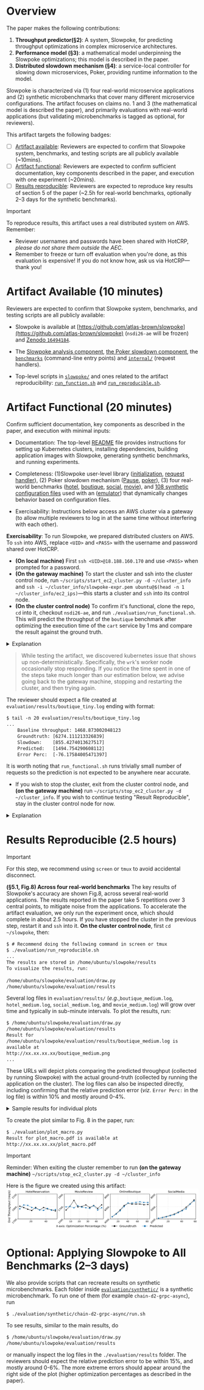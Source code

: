 # Overview

The paper makes the following contributions:

1. **Throughput predictor(§2)**: A system, Slowpoke, for predicting throughput optimizations in complex microservice architectures.
2. **Performance model (§3)**: a mathematical model underpinning the Slowpoke optimizations; this model is described in the paper.
3. **Distributed slowdown mechanism (§4)**: a service-local controller for slowing down microservices, Poker, providing runtime information to the model.

Slowpoke is characterized via (1) four real-world microservice applications and (2) synthetic microbenchmarks that cover many different microservice configurations. The artifact focuses on claims no. 1 and 3 (the mathematical model is described the paper), and primarily evaluations with real-world applications (but validating microbenchmarks is tagged as optional, for reviewers).

This artifact targets the following badges:

* [ ] [Artifact available](#artifact-available): Reviewers are expected to confirm that Slowpoke system, benchmarks, and testing scripts are all publicly available (~10mins).
* [ ] [Artifact functional](#artifact-functional): Reviewers are expected to confirm sufficient documentation, key components described in the paper, and execution with one experiment (~20mins).
* [ ] [Results reproducible](#results-reproducible): Reviewers are expected to reproduce key results of section 5 of the paper (~2.5h for real-world benchmarks, optionally 2–3 days for the synthetic benchmarks).

> [!IMPORTANT]
> To reproduce results, this artifact uses a real distributed system on AWS. Remember:
> * Reviewer usernames and passwords have been shared with HotCRP, *please do not share them outside the AEC*.
> * Remember to freeze or turn off evaluation when you're done, as this evaluation is expensive! If you do not know how, ask us via HotCRP—thank you!

# Artifact Available (10 minutes)

Reviewers are expected to confirm that Slowpoke system, benchmarks, and testing scripts are all publicly available:

* Slowpoke is available at [https://github.com/atlas-brown/slowpoke](https://github.com/atlas-brown/slowpoke) (`nsdi26-ae` will be frozen) and [Zenodo `16494184`](https://zenodo.org/records/16494184).

* The [Slowpoke analysis component](app/pkg/slowpoke), [the Poker slowdown component](src/poker/poker.c), the [`benchmarks`](app/cmd/) (command-line entry points) and [`internal/`](app/inernal) (request handlers).

* Top-level scripts in [`slowpoke/`](slowpoke) and ones related to the artifact reproducibility: [`run_function.sh`](evaluation/run_functional.sh) and [`run_reproducible.sh`](evaluation/run_reproducible.sh).

# Artifact Functional (20 minutes)

Confirm sufficient documentation, key components as described in the paper, and execution with minimal inputs:

* Documentation: The top-level [README](README.md) file provides instructions for setting up Kubernetes clusters, installing dependencies, building application images with Slowpoke, generating synthetic benchmarks, and running experiments.
 
* Completeness: (1)Slowpoke user-level library ([initialization](app/pkg/slowpoke/utils.go), [request handler](app/pkg/wrapper/wrappers.go)), (2) Poker slowdown mechanism ([Pause](app/pkg/slowpoke/pause.go), [poker](src/poker/poker.c)), (3) four real-world benchmarks 
([hotel](https://github.com/delimitrou/DeathStarBench/tree/master/hotelReservation), 
 [boutique](https://github.com/GoogleCloudPlatform/microservices-demo),
 [social](https://github.com/delimitrou/DeathStarBench/tree/master/socialNetwork), 
 [movie](https://github.com/delimitrou/DeathStarBench/tree/master/mediaMicroservices)), and [108 synthetic configuration files](evaluation/synthetic/) used with an ([emulator](app/cmd/synthetic/service)) that dynamically changes behavior based on configuration files.
 
* Exercisability: Instructions below access an AWS cluster via a gateway (to allow multiple reviewers to log in at the same time without interfering with each other).

**Exercisability**: To run Slowpoke, we prepared distributed clusters on AWS. To `ssh` into AWS, replace `<UID>` and  `<PASS>` with the username and password shared over HotCRP. 
* **(On local machine)** First `ssh <UID>@18.188.160.170` and use `<PASS>` when prompted for a password.
* **(On the gateway machine)** To start the cluster and ssh into the cluster control node, run `~/scripts/start_ec2_cluster.py -d ~/cluster_info` and `ssh -i ~/cluster_info/slowpoke-expr.pem ubuntu@$(head -n 1 ~/cluster_info/ec2_ips)`—this starts a cluster and `ssh` into its control node.
* **(On the cluster control node)** To confirm it's functional, clone the repo, `cd` into it, checkout `nsdi26-ae`, and run `./evaluation/run_functional.sh`. This will predict the throughput of the `boutique` benchmark after optimizing the execution time of the `cart` service by 1 ms and compare the result against the ground truth.

<details>
 <summary>Explanation</summary>

The cluster is already set up using scripts in this repo under [`scripts/setup/`](scripts/setup) (The cluster contains 2 AWS `m5.xlarge` and 12 `m5.large` EC2 instances. The public IPs of the EC2 machines will be stored in `~/cluster_info/ec2_ips`, first one is the kubernetes control node, the second one is worker node that runs the workload generator, the rest are worker nodes that run the services in each benchmark.

</details>

> While testing the artifact, we discovered kubernetes issue that shows up non-deterministically. Specifically, the `wrk`'s worker node occasionally stop responding. If you notice the time spent in one of the steps take much longer than our estimation below, we advise going back to the gateway machine, stopping and restarting the cluster, and then trying again.

The reviewer should expect a file created at `evaluation/results/boutique_tiny.log` ending with format:
```console
$ tail -n 20 evaluation/results/boutique_tiny.log
...
    Baseline throughput: 1468.873002048123
    Groundtruth: [6274.111213326839]
    Slowdown:    [855.4274013627517]
    Predicted:   [1494.754290608112]
    Error Perc:  [-76.17584005471397]
```
It is worth noting that `run_functional.sh` runs trivially small number of requests so the prediction is not expected to be anywhere near accurate.

* If you wish to stop the cluster, exit from the cluster control node, and **(on the gateway machine)** run `~/scripts/stop_ec2_cluster.py -d ~/cluster_info`. If you wish to continue testing "Result Reproducible", stay in the cluster control node for now.

<details>
 <summary>Explanation</summary>

`./evaluation/run_functional.sh` runs [`./evaluation/boutique/run-boutique-tiny.sh`](evaluation/boutique/run-boutique-tiny.sh), which runs the main testing script with appropriate arguments

</details>

# Results Reproducible (2.5 hours)

> [!IMPORTANT]
> For this step, we recommend using `screen` or `tmux` to avoid accidental disconnect.

**(§5.1, Fig.8) Across four real-world benchmarks**
The key results of Slowpoke's accuracy are shown Fig.8, across several real-world applications. The results reported in the paper take 5 repetitions over 3 central points, to mitigate noise from the applications. To accelerate the artifact evaluation, we only run the experiment once, which should complete in about 2.5 hours. If you have stopped the cluster in the previous step, restart it and `ssh` into it. **On the cluster control node**, first `cd ~/slowpoke`, then:

```console
$ # Recommend doing the following command in screen or tmux
$ ./evaluation/run_reproducible.sh
...
The results are stored in /home/ubuntu/slowpoke/results
To visualize the results, run: 

/home/ubuntu/slowpoke/evaluation/draw.py /home/ubuntu/slowpoke/evaluation/results
```

Several log files in `evaluation/results/` (_e.g._,`boutique_medium.log`, `hotel_medium.log`, `social_medium.log`, and `movie_medium.log`) will grow over time and typically in sub-minute intervals. To plot the results, run:

```console
$ /home/ubuntu/slowpoke/evaluation/draw.py /home/ubuntu/slowpoke/evaluation/results
Result for /home/ubuntu/slowpoke/evaluation/results/boutique_medium.log is available at
http://xx.xx.xx.xx/boutique_medium.png
...
```

These URLs will depict plots comparing the predicted throughput (collected by running Slowpoke) with the actual ground-truth (collected by running the application on the cluster). The log files can also be inspected directly, including confirming that the relative prediction error (_viz._ `Error Perc:` in the log file) is within 10% and mostly around 0-4%. 

<details>
 <summary>
  Sample results for individual plots
 </summary>
 
We did a run on the same environment and the results are stored in [`sample_output/`](evaluation/sample_output)

Boutique

![boutique](evaluation/sample_output/boutique_medium.png)

Movie

![movie](evaluation/sample_output/movie_medium.png)

Hotel

![hotel](evaluation/sample_output/hotel_medium.png)

Social

![social](evaluation/sample_output/social_medium.png)
</details>

To create the plot similar to Fig. 8 in the paper, run:

```console
$ ./evaluation/plot_macro.py
Result for plot_macro.pdf is available at
http://xx.xx.xx.xx/plot_macro.pdf
```

> [!IMPORTANT]
> Reminder: When exiting the cluster remember to run **(on the gateway machine)** `~/scripts/stop_ec2_cluster.py -d ~/cluster_info`


Here is the figure we created using this artifact:
![Sample macro](evaluation/sample_output/plot_macro.png)

# Optional: Applying Slowpoke to All Benchmarks (2–3 days)

We also provide scripts that can recreate results on synthetic microbenchmarks. Each folder inside [`evaluation/synthetic/`](evaluation/synthetic) is a synthetic microbenchmark. To run one of them (for example `chain-d2-grpc-async`), run 

```console
$ ./evaluation/synthetic/chain-d2-grpc-async/run.sh
```

To see results, similar to the main results, do 

```console
$ /home/ubuntu/slowpoke/evaluation/draw.py /home/ubuntu/slowpoke/evaluation/results
```

or manually inspect the log files in the `./evaluation/results` folder. The reviewers should expect the relative prediction error to be within 15%, and mostly around 0-6%. The more extreme errors should appear around the right side of the plot (higher optimization percentages as described in the paper).
